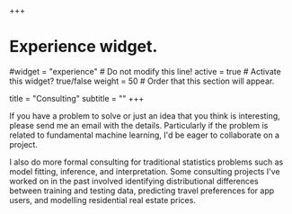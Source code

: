 +++
# Experience widget.
#widget = "experience"  # Do not modify this line!
active = true  # Activate this widget? true/false
weight = 50  # Order that this section will appear.

title = "Consulting"
subtitle = ""
+++

If you have a problem to solve or just an idea that you think is interesting, please send me an email with the details. Particularly if the problem is related to fundamental machine learning, I'd be eager to collaborate on a project. 

I also do more formal consulting for traditional statistics problems such as model fitting, inference, and interpretation. Some consulting projects I've worked on in the past involved identifying distributional differences between training and testing data, predicting travel preferences for app users, and modelling residential real estate prices.